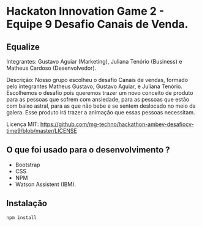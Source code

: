 # Hackaton Innovation Game 2 - Equipe 9 Desafio Canais de Venda.

## Equalize

Integrantes: Gustavo Aguiar (Marketing), Juliana Tenório (Business) e Matheus Cardoso (Desenvolvedor).

Descrição: Nosso grupo escolheu o desafio Canais de vendas, formado pelo integrantes Matheus Gustavo, Gustavo Aguiar, e Juliana Tenório. Escolhemos o desafio pois queremos trazer um novo conceito de produto para as pessoas que sofrem com ansiedade, para as pessoas que estão com baixo astral, para as que não bebe e se sentem deslocado no meio da galera. Esse produto irá trazer a animação que essas pessoas necessitam.

Licença MIT: https://github.com/mg-techno/hackathon-ambev-desafiocv-time9/blob/master/LICENSE

## O que foi usado para o desenvolvimento ?

- Bootstrap
- CSS
- NPM
- Watson Assistent (IBM).


## Instalação

```sh
npm install 
```


